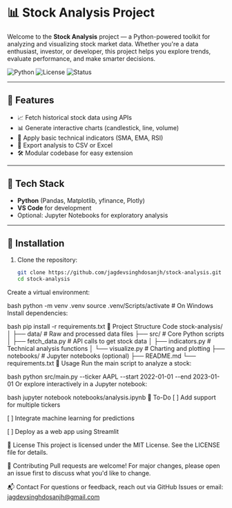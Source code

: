 # 📊 Stock Analysis Project

Welcome to the **Stock Analysis** project — a Python-powered toolkit for analyzing and visualizing stock market data. Whether you're a data enthusiast, investor, or developer, this project helps you explore trends, evaluate performance, and make smarter decisions.

![Python](https://img.shields.io/badge/Python-3.10%2B-blue)
![License](https://img.shields.io/badge/License-MIT-green)
![Status](https://img.shields.io/badge/Status-Active-brightgreen)

---

## 🚀 Features

- 📈 Fetch historical stock data using APIs
- 📊 Generate interactive charts (candlestick, line, volume)
- 🧠 Apply basic technical indicators (SMA, EMA, RSI)
- 📁 Export analysis to CSV or Excel
- 🛠️ Modular codebase for easy extension

---

## 🧰 Tech Stack

- **Python** (Pandas, Matplotlib, yfinance, Plotly)
- **VS Code** for development
- Optional: Jupyter Notebooks for exploratory analysis

---

## 🔧 Installation

1. Clone the repository:
   ```bash
   git clone https://github.com/jagdevsinghdosanjh/stock-analysis.git
   cd stock-analysis

Create a virtual environment:

bash
python -m venv .venv
source .venv/Scripts/activate  # On Windows
Install dependencies:

bash
pip install -r requirements.txt
📂 Project Structure
Code
stock-analysis/
│
├── data/               # Raw and processed data files
├── src/                # Core Python scripts
│   ├── fetch_data.py   # API calls to get stock data
│   ├── indicators.py   # Technical analysis functions
│   └── visualize.py    # Charting and plotting
├── notebooks/          # Jupyter notebooks (optional)
├── README.md
└── requirements.txt
🧪 Usage
Run the main script to analyze a stock:

bash
python src/main.py --ticker AAPL --start 2022-01-01 --end 2023-01-01
Or explore interactively in a Jupyter notebook:

bash
jupyter notebook notebooks/analysis.ipynb
📌 To-Do
[ ] Add support for multiple tickers

[ ] Integrate machine learning for predictions

[ ] Deploy as a web app using Streamlit

📜 License
This project is licensed under the MIT License. See the LICENSE file for details.

🤝 Contributing
Pull requests are welcome! For major changes, please open an issue first to discuss what you'd like to change.

📬 Contact
For questions or feedback, reach out via GitHub Issues or email: jagdevsinghdosanjh@gmail.com